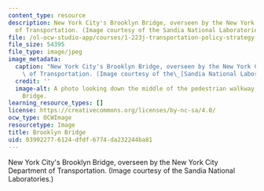 ```yaml
---
content_type: resource
description: New York City's Brooklyn Bridge, overseen by the New York City Department
  of Transportation. (Image courtesy of the Sandia National Laboratories.)
file: /ol-ocw-studio-app/courses/1-223j-transportation-policy-strategy-and-management-fall-2004/039922776124dfdf6774da232244ba81_1-223jf04.jpg
file_size: 54395
file_type: image/jpeg
image_metadata:
  caption: "New York City's Brooklyn Bridge, overseen by the New York City Department\
    \ of Transportation. (Image courtesy of the\_[Sandia National Laboratories](http://www.sandia.gov/).)"
  credit: ''
  image-alt: A photo looking down the middle of the pedestrian walkway on the Brooklyn
    Bridge.
learning_resource_types: []
license: https://creativecommons.org/licenses/by-nc-sa/4.0/
ocw_type: OCWImage
resourcetype: Image
title: Brooklyn Bridge
uid: 03992277-6124-dfdf-6774-da232244ba81
---
```

New York City's Brooklyn Bridge, overseen by the New York City Department of Transportation. (Image courtesy of the Sandia National Laboratories.)